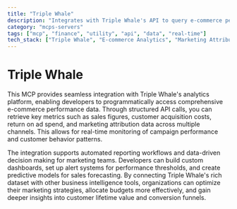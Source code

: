 ```yaml
---
title: "Triple Whale"
description: "Integrates with Triple Whale's API to query e-commerce performance metrics for sales reporting and marketing optimization."
category: "mcps-servers"
tags: ["mcp", "finance", "utility", "api", "data", "real-time"]
tech_stack: ["Triple Whale", "E-commerce Analytics", "Marketing Attribution", "API Integration", "Business Intelligence"]
---
```


# Triple Whale

This MCP provides seamless integration with Triple Whale's analytics platform, enabling developers to programmatically access comprehensive e-commerce performance data. Through structured API calls, you can retrieve key metrics such as sales figures, customer acquisition costs, return on ad spend, and marketing attribution data across multiple channels. This allows for real-time monitoring of campaign performance and customer behavior patterns.

The integration supports automated reporting workflows and data-driven decision making for marketing teams. Developers can build custom dashboards, set up alert systems for performance thresholds, and create predictive models for sales forecasting. By connecting Triple Whale's rich dataset with other business intelligence tools, organizations can optimize their marketing strategies, allocate budgets more effectively, and gain deeper insights into customer lifetime value and conversion funnels.
